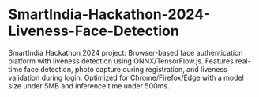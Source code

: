 # SmartIndia-Hackathon-2024-Liveness-Face-Detection
SmartIndia Hackathon 2024 project: Browser-based face authentication platform with liveness detection using ONNX/TensorFlow.js. Features real-time face detection, photo capture during registration, and liveness validation during login. Optimized for Chrome/Firefox/Edge with a model size under 5MB and inference time under 500ms.
